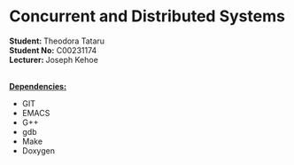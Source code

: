 # Concurrent and Distributed Systems

<b>Student: </b> Theodora Tataru <br>
<b>Student No:</b> C00231174 <br>
<b>Lecturer: </b> Joseph Kehoe <br> <br>

<u><b>Dependencies:</u></b>
- GIT
- EMACS
- G++
- gdb
- Make
- Doxygen 
